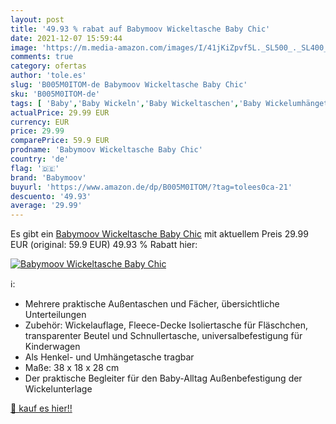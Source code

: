 ```yaml
---
layout: post
title: '49.93 % rabat auf Babymoov Wickeltasche Baby Chic'
date: 2021-12-07 15:59:44
image: 'https://m.media-amazon.com/images/I/41jKiZpvf5L._SL500_._SL400_.jpg'
comments: true
category: ofertas
author: 'tole.es'
slug: 'B005M0ITOM-de Babymoov Wickeltasche Baby Chic'
sku: 'B005M0ITOM-de'
tags: [ 'Baby','Baby Wickeln','Baby Wickeltaschen','Baby Wickelumhängetaschen','Baby-Produkte','babymoov', ]
actualPrice: 29.99 EUR
currency: EUR
price: 29.99
comparePrice: 59.9 EUR
prodname: 'Babymoov Wickeltasche Baby Chic'
country: 'de'
flag: '🇩🇪'
brand: 'Babymoov'
buyurl: 'https://www.amazon.de/dp/B005M0ITOM/?tag=tolees0ca-21'
descuento: '49.93'
average: '29.99'
---
```


Es gibt ein [Babymoov Wickeltasche Baby Chic](https://www.amazon.de/dp/B005M0ITOM/?tag=tolees0ca-21) mit aktuellem Preis 29.99 EUR (original: 59.9 EUR) 49.93 % Rabatt hier:

[![Babymoov Wickeltasche Baby Chic](https://m.media-amazon.com/images/I/41jKiZpvf5L._SL500_._SL400_.jpg)](https://www.amazon.de/dp/B005M0ITOM/?tag=tolees0ca-21)

ℹ️:

- Mehrere praktische Außentaschen und Fächer, übersichtliche Unterteilungen
- Zubehör: Wickelauflage, Fleece-Decke Isoliertasche für Fläschchen, transparenter Beutel und Schnullertasche, universalbefestigung für Kinderwagen
- Als Henkel- und Umhängetasche tragbar
- Maße: 38 x 18 x 28 cm
- Der praktische Begleiter für den Baby-Alltag Außenbefestigung der Wickelunterlage

[🛒 kauf es hier!!](https://www.amazon.de/dp/B005M0ITOM/?tag=tolees0ca-21)
